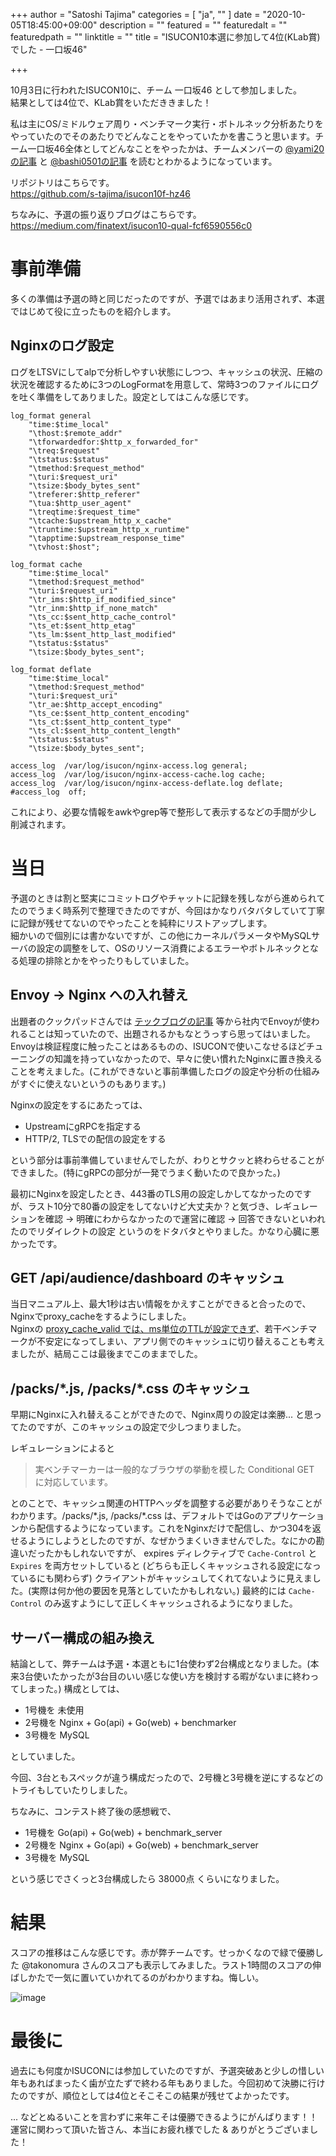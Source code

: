 
+++
author = "Satoshi Tajima"
categories = [ "ja", "" ]
date = "2020-10-05T18:45:00+09:00"
description = ""
featured = ""
featuredalt = ""
featuredpath = ""
linktitle = ""
title = "ISUCON10本選に参加して4位(KLab賞)でした - 一口坂46"

+++


10月3日に行われたISUCON10に、チーム 一口坂46 として参加しました。  
結果としては4位で、KLab賞をいただききました！  

私は主にOS/ミドルウェア周り・ベンチマーク実行・ボトルネック分析あたりをやっていたのでそのあたりでどんなことをやっていたかを書こうと思います。チーム一口坂46全体としてどんなことをやったかは、チームメンバーの [@yami20の記事](https://gist.github.com/yami20/0dedc537f4baedecc54162867d9e298d) と [@bashi0501の記事](https://medium.com/@atsushiishibashi/isucon10-final-4bc852322e9) を読むとわかるようになっています。  

リポジトリはこちらです。  
https://github.com/s-tajima/isucon10f-hz46

ちなみに、予選の振り返りブログはこちらです。  
https://medium.com/finatext/isucon10-qual-fcf6590556c0

# 事前準備

多くの準備は予選の時と同じだったのですが、予選ではあまり活用されず、本選ではじめて役に立ったものを紹介します。

## Nginxのログ設定

ログをLTSVにしてalpで分析しやすい状態にしつつ、キャッシュの状況、圧縮の状況を確認するために3つのLogFormatを用意して、常時3つのファイルにログを吐く準備をしてありました。設定としてはこんな感じです。

```
log_format general
    "time:$time_local"
    "\thost:$remote_addr"
    "\tforwardedfor:$http_x_forwarded_for"
    "\treq:$request"
    "\tstatus:$status"
    "\tmethod:$request_method"
    "\turi:$request_uri"
    "\tsize:$body_bytes_sent"
    "\treferer:$http_referer"
    "\tua:$http_user_agent"
    "\treqtime:$request_time"
    "\tcache:$upstream_http_x_cache"
    "\truntime:$upstream_http_x_runtime"
    "\tapptime:$upstream_response_time"
    "\tvhost:$host";

log_format cache
    "time:$time_local"
    "\tmethod:$request_method"
    "\turi:$request_uri"
    "\tr_ims:$http_if_modified_since"
    "\tr_inm:$http_if_none_match"
    "\ts_cc:$sent_http_cache_control"
    "\ts_et:$sent_http_etag"
    "\ts_lm:$sent_http_last_modified"
    "\tstatus:$status"
    "\tsize:$body_bytes_sent";

log_format deflate
    "time:$time_local"
    "\tmethod:$request_method"
    "\turi:$request_uri"
    "\tr_ae:$http_accept_encoding"
    "\ts_ce:$sent_http_content_encoding"
    "\ts_ct:$sent_http_content_type"
    "\ts_cl:$sent_http_content_length"
    "\tstatus:$status"
    "\tsize:$body_bytes_sent";

access_log  /var/log/isucon/nginx-access.log general;
access_log  /var/log/isucon/nginx-access-cache.log cache;
access_log  /var/log/isucon/nginx-access-deflate.log deflate;
#access_log  off;
```

これにより、必要な情報をawkやgrep等で整形して表示するなどの手間が少し削減されます。

# 当日

予選のときは割と堅実にコミットログやチャットに記録を残しながら進められてたのでうまく時系列で整理できたのですが、今回はかなりバタバタしていて丁寧に記録が残せてないのでやったことを純粋にリストアップします。  
細かいので個別には書かないですが、この他にカーネルパラメータやMySQLサーバの設定の調整をして、OSのリソース消費によるエラーやボトルネックとなる処理の排除とかをやったりもしていました。

## Envoy → Nginx への入れ替え

出題者のクックパッドさんでは [テックブログの記事](https://techlife.cookpad.com/entry/2020/06/30/140000) 等から社内でEnvoyが使われることは知っていたので、出題されるかもなとうっすら思ってはいました。  
Envoyは検証程度に触ったことはあるものの、ISUCONで使いこなせるほどチューニングの知識を持っていなかったので、早々に使い慣れたNginxに置き換えることを考えました。(これができないと事前準備したログの設定や分析の仕組みがすぐに使えないというのもあります。)

Nginxの設定をするにあたっては、

* UpstreamにgRPCを指定する
* HTTP/2, TLSでの配信の設定をする

という部分は事前準備していませんでしたが、わりとサクッと終わらせることができました。(特にgRPCの部分が一発でうまく動いたので良かった。)  

最初にNginxを設定したとき、443番のTLS用の設定しかしてなかったのですが、ラスト10分で80番の設定をしてないけど大丈夫か？と気づき、レギュレーションを確認 → 明確にわからなかったので運営に確認 → 回答できないといわれたのでリダイレクトの設定 というのをドタバタとやりました。かなり心臓に悪かったです。

## GET /api/audience/dashboard のキャッシュ

当日マニュアル上、最大1秒は古い情報をかえすことができると合ったので、Nginxでproxy_cacheをするようにしました。  
Nginxの [proxy_cache_valid では、ms単位のTTLが設定できず](https://trac.nginx.org/nginx/ticket/1505)、若干ベンチマークが不安定になってしまい、アプリ側でのキャッシュに切り替えることも考えましたが、結局ここは最後までこのままでした。

## /packs/\*.js, /packs/\*.css のキャッシュ

早期にNginxに入れ替えることができたので、Nginx周りの設定は楽勝... と思ってたのですが、このキャッシュの設定で少しつまりました。

レギュレーションによると

> 実ベンチマーカーは一般的なブラウザの挙動を模した Conditional GET に対応しています。

とのことで、キャッシュ関連のHTTPヘッダを調整する必要がありそうなことがわかります。/packs/\*.js, /packs/\*.css は、デフォルトではGoのアプリケーションから配信するようになっています。これをNginxだけで配信し、かつ304を返せるようにしようとしたのですが、なぜかうまくいきませんでした。なにかの勘違いだったかもしれないですが、 expires ディレクティブで `Cache-Control` と `Expires` を両方セットしていると (どちらも正しくキャッシュされる設定になっているにも関わらず) クライアントがキャッシュしてくれてないように見えました。(実際は何か他の要因を見落としていたかもしれない。) 最終的には `Cache-Control` のみ返すようにして正しくキャッシュされるようになりました。

## サーバー構成の組み換え

結論として、弊チームは予選・本選ともに1台使わず2台構成となりました。(本来3台使いたかったが3台目のいい感じな使い方を検討する暇がないまに終わってしまった。)
構成としては、

* 1号機を 未使用
* 2号機を Nginx + Go(api) + Go(web) + benchmarker
* 3号機を MySQL

としていました。

今回、3台ともスペックが違う構成だったので、2号機と3号機を逆にするなどのトライもしていたりしました。

ちなみに、コンテスト終了後の感想戦で、

* 1号機を Go(api) + Go(web) + benchmark_server
* 2号機を Nginx + Go(api) + Go(web) + benchmark_server
* 3号機を MySQL

という感じでさくっと3台構成したら 38000点 くらいになりました。

# 結果

スコアの推移はこんな感じです。赤が弊チームです。せっかくなので緑で優勝した @takonomura さんのスコアも表示してみました。ラスト1時間のスコアの伸ばしかたで一気に置いていかれてるのがわかりますね。悔しい。

![image](/post/2020/isucon10-final-hz46/score.jpg)

# 最後に

過去にも何度かISUCONには参加していたのですが、予選突破あと少しの惜しい年もあればまったく歯が立たずで終わる年もありました。今回初めて決勝に行けたのですが、順位としては4位とそこそこの結果が残せてよかったです。  

... などとぬるいことを言わずに来年こそは優勝できるようにがんばります！！  
運営に関わって頂いた皆さん、本当にお疲れ様でした & ありがとうございました！

